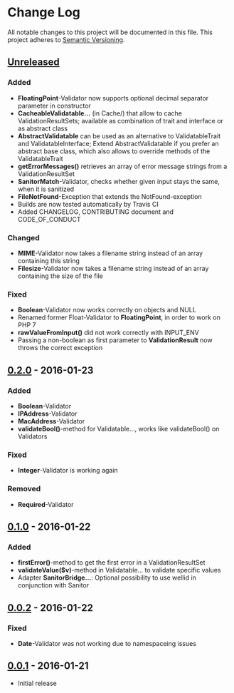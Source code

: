 # Change Log
All notable changes to this project will be documented in this file.
This project adheres to [Semantic Versioning](http://semver.org/).

## [Unreleased]
### Added
- **FloatingPoint**-Validator now supports optional decimal separator parameter
  in constructor
- **CacheableValidatable…** (in Cache/) that allow to cache ValidationResultSets;
  available as combination of trait and interface or as abstract class
- **AbstractValidatable** can be used as an alternative to ValidatableTrait and
  ValidatableInterface; Extend AbstractValidatable if you prefer an abstract base
  class, which also allows to override methods of the ValidatableTrait
- **getErrorMessages()** retrieves an array of error message strings from a
  ValidationResultSet
- **SanitorMatch**-Validator, checks whether given input stays the same, when it
  is sanitized
- **FileNotFound**-Exception that extends the NotFound-exception
- Builds are now tested automatically by Travis CI
- Added CHANGELOG, CONTRIBUTING document and CODE_OF_CONDUCT

### Changed
- **MIME**-Validator now takes a filename string instead of an array containing
  this string
- **Filesize**-Validator now takes a filename string instead of an array containing
  the size of the file

### Fixed
- **Boolean**-Validator now works correctly on objects and NULL
- Renamed former Float-Validator to **FloatingPoint**, in order to work on PHP 7
- **rawValueFromInput()** did not work correctly with INPUT_ENV
- Passing a non-boolean as first parameter to **ValidationResult** now throws
  the correct exception

## [0.2.0] - 2016-01-23
### Added
 - **Boolean**-Validator
 - **IPAddress**-Validator
 - **MacAddress**-Validator
 - **validateBool()**-method for Validatable…, works like validateBool() on
   Validators

### Fixed
 - **Integer**-Validator is working again

### Removed
 - **Required**-Validator

## [0.1.0] - 2016-01-22
### Added
- **firstError()**-method to get the first error in a ValidationResultSet
- **validateValue($v)**-method in Validatable… to validate specific values
- Adapter **SanitorBridge…**: Optional possibility to use wellid in conjunction 
  with Sanitor


## [0.0.2] - 2016-01-22
### Fixed
- **Date**-Validator was not working due to namespaceing issues

## [0.0.1] - 2016-01-21
- Initial release

[Unreleased]: https://github.com/broeser/wellid/compare/0.2.0...HEAD
[0.2.0]: https://github.com/broeser/wellid/releases/tag/0.2.0
[0.1.0]: https://github.com/broeser/wellid/releases/tag/0.1.0
[0.0.2]: https://github.com/broeser/wellid/releases/tag/0.0.2
[0.0.1]: https://github.com/broeser/wellid/releases/tag/0.0.1